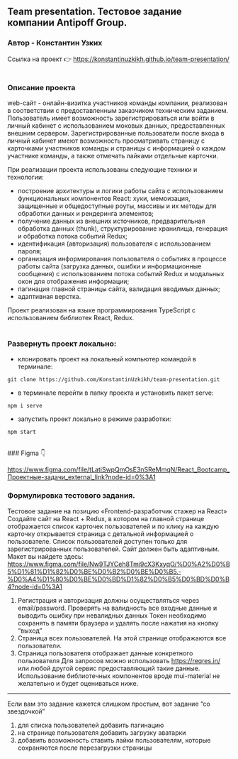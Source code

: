 ## Team presentation. Тестовое задание компании Antipoff Group.
### Автор - Константин Узких

Ссылка на проект 👉 https://konstantinuzkikh.github.io/team-presentation/
</br></br>
### Описание проекта
web-сайт - онлайн-визитка участников команды компании, реализован в соответствии с предоставленным заказчиком техническим заданием. Пользователь имеет возможность зарегистрироваться или войти в личный кабинет с использованием моковых данных, предоставленных внешним сервером. Зарегистрированные пользователи после входа в личный кабинет имеют возможность просматривать страницу с карточками участников команды и страницы с информацией о каждом участнике команды, а также отмечать лайками отдельные карточки.

При реализации проекта использованы следующие техники и технологии:
- построение архитектуры и логики работы сайта с использованием функциональных компонентов React: хуки, мемоизация, защищенные и общедоступные роуты, массивы и их методы для обработки данных и рендеринга элементов;
- получение данных из внешних источников, предварительная обработка данных (thunk), структурирование хранилища, генерация и обработка потока событий Redux;
- идентификация (авторизация) пользователя с использованием пароля;
- организация информирования пользователя о событиях в процессе работы сайта (загрузка данных, ошибки и информационные сообщения) с использованием потока событий Redux и модальных окон для отображения информации;
- пагинация главной страницы сайта, валидация вводимых данных;
- адаптивная верстка.

Проект реализован на языке программирования TypeScript с использованием библиотек React, Redux.
</br></br>
### Развернуть проект локально:
- клонировать проект на локальный компьютер командой в терминале:
```
git clone https://github.com/KonstantinUzkikh/team-presentation.git
```
- в терминале перейти в папку проекта и установить пакет serve:
```
npm i serve
```
- запустить проект локально в режиме разработки:
```
npm start
```
</br>
### Figma 👇

https://www.figma.com/file/tLatiSwpQmOsE3nSReMmqN/React_Bootcamp_Проектные-задачи_external_link?node-id=0%3A1

### Формулировка тестового задания.
Тестовое задание на позицию «Frontend-разработчик стажер на React»
Создайте сайт на React + Redux, в котором на главной странице отображается список карточек пользователей и по клику на каждую карточку открывается страница с детальной информацией о пользователе. Список пользователей доступен только для зарегистрированных пользователей. Сайт должен быть адаптивным. Макет вы найдете здесь:
https://www.figma.com/file/Nw9TJYCeh8Tmi9cX3KxyqO/%D0%A2%D0%B5%D1%81%D1%82%D0%BE%D0%B2%D0%BE%D0%B5.-%D0%A4%D1%80%D0%BE%D0%BD%D1%82%D0%B5%D0%BD%D0%B4?node-id=0%3A1
1.	Регистрация и авторизация должны осуществляться через email/password. Проверять на валидность все входные данные и выводить ошибку при невалидных данных
Токен необходимо сохранять в памяти браузера и удалять после нажатия на кнопку “выход”
2.	Страница всех пользователей. На этой странице отображаются все пользователи.
3.	Страница пользователя отображает данные конкретного пользователя
Для запросов можно использовать https://reqres.in/ или любой другой сервис предоставляющий такие данные. Использование библиотечных компонентов вроде mui-material не желательно и будет оцениваться ниже.
________________________________________
Если вам это задание кажется слишком простым, вот задание “со звездочкой”
1.	для списка пользователей добавить пагинацию
2.	на странице пользователя добавить загрузку аватарки
3.	добавить возможность ставить лайки пользователям, которые сохраняются  после перезагрузки страницы
